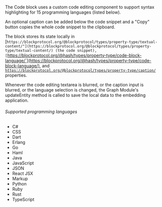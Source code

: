 The Code block uses a custom code editing component to support syntax highlighting for 15 programming languages (listed below).

An optional caption can be added below the code snippet and a "Copy" button copies the whole code snippet to the clipboard.

The block stores its state locally in [`https://blockprotocol.org/@blockprotocol/types/property-type/textual-content/"](https://blockprotocol.org/@blockprotocol/types/property-type/textual-content/) (the code snippet), [`https://blockprotocol.org/@hash/types/property-type/code-block-language/`](https://blockprotocol.org/@hash/types/property-type/code-block-language/), and [`https://blockprotocol.org/@blockprotocol/types/property-type/caption/`](https://blockprotocol.org/@blockprotocol/types/property-type/caption/) properties.

Whenever the code editing textarea is blurred, or the caption input is blurred, or the language selection is changed, the Graph Module's updateEntity method is called to save the local data to the embedding application.

###### Supported programming languages

- C#
- CSS
- Dart
- Erlang
- Go
- Haml
- Java
- JavaScript
- JSON
- React JSX
- Markup
- Python
- Ruby
- Rust
- TypeScript
